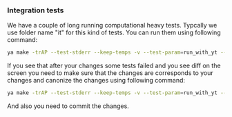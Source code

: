 ### Integration tests
We have a couple of long running computational heavy tests. Typcally we use folder name "it" for this kind of tests.
You can run them using following command:
```sh
ya make -trAP --test-stderr --keep-temps -v --test-param=run_with_yt --test-traceback=long 
```
If you see that after your changes some tests failed and you see diff on the screen you need to make sure that the changes are corresponds to your changes and canonize the changes using following command:
```sh
ya make -trAP --test-stderr --keep-temps -v --test-param=run_with_yt --test-traceback=long -Z
```
And also you need to commit the changes.
